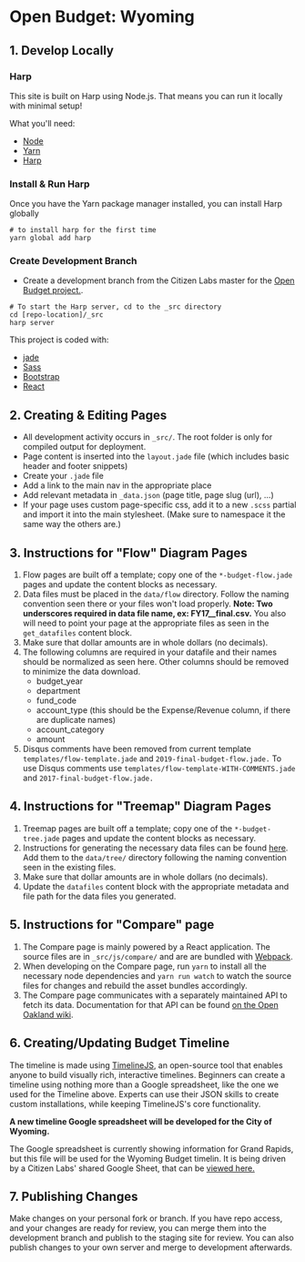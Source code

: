 # Open Budget: Wyoming

## 1. Develop Locally

### Harp

This site is built on Harp using Node.js. That means you can run it locally with minimal setup!

What you'll need:

-  [Node](https://nodejs.org/en/)
-  [Yarn](https://yarnpkg.com/en/)
-  [Harp](http://harpjs.com/)


### Install & Run Harp

Once you have the Yarn package manager installed, you can install Harp globally

```
# to install harp for the first time
yarn global add harp
```

### Create Development Branch
- Create a development branch from the Citizen Labs master for the [Open Budget project.](https://github.com/citizenlabsgr/openbudgetwy).

```
# To start the Harp server, cd to the _src directory
cd [repo-location]/_src
harp server
```

This project is coded with:

- [jade](http://jade-lang.com/)
- [Sass](http://sass-lang.com/)
- [Bootstrap](http://getbootstrap.com/)
- [React](https://facebook.github.io/react/)


## 2. Creating & Editing Pages

- All development activity occurs in `_src/`. The root folder is only for compiled output for deployment.
- Page content is inserted into the `layout.jade` file (which includes basic header and footer snippets)
- Create your `.jade` file
- Add a link to the main nav in the appropriate place
- Add relevant metadata in `_data.json` (page title, page slug (url), ...)
- If your page uses custom page-specific css, add it to a new `.scss` partial and import it into the main stylesheet. (Make sure to namespace it the same way the others are.)

## 3. Instructions for "Flow" Diagram Pages

1. Flow pages are built off a template; copy one of the `*-budget-flow.jade` pages and update the content blocks as necessary.
1. Data files must be placed in the `data/flow` directory. Follow the naming convention seen there or your files won't load properly. **Note: Two underscores required in data file name, ex: FY17__final.csv.** You also will need to point your page at the appropriate files as seen in the `get_datafiles` content block.
1. Make sure that dollar amounts are in whole dollars (no decimals).
1. The following columns are required in your datafile and their names should be normalized as seen here. Other columns should be removed to minimize the data download.
    - budget_year
    - department
    - fund_code
    - account_type (this should be the Expense/Revenue column, if there are duplicate names)
    - account_category
    - amount
1. Disqus comments have been removed from current template `templates/flow-template.jade` and `2019-final-budget-flow.jade.` To use Disqus comments use `templates/flow-template-WITH-COMMENTS.jade` and `2017-final-budget-flow.jade.`

## 4. Instructions for "Treemap" Diagram Pages

1. Treemap pages are built off a template; copy one of the `*-budget-tree.jade` pages and update the content blocks as necessary.
1. Instructions for generating the necessary data files can be found [here](_treemap/README.md). Add them to the `data/tree/` directory following the naming convention seen in the existing files.
1. Make sure that dollar amounts are in whole dollars (no decimals).
1. Update the `datafiles` content block with the appropriate metadata and file path for the data files you generated.

## 5. Instructions for "Compare" page

1. The Compare page is mainly powered by a React application. The source files are in `_src/js/compare/` and are are bundled with [Webpack](https://webpack.js.org/).
1. When developing on the Compare page, run `yarn` to install all the necessary node dependencies and `yarn run watch` to watch the source files for changes and rebuild the asset bundles accordingly.
1. The Compare page communicates with a separately maintained API to fetch its data. Documentation for that API can be found [on the Open Oakland wiki](https://github.com/openoakland/openbudgetoakland/wiki/API-Documentation).

## 6. Creating/Updating Budget Timeline
The timeline is made using [TimelineJS](http://timeline.knightlab.com), an open-source tool that enables anyone to build visually rich, interactive timelines. Beginners can create a timeline using nothing more than a Google spreadsheet, like the one we used for the Timeline above. Experts can use their JSON skills to create custom installations, while keeping TimelineJS's core functionality.

**A new timeline Google spreadsheet will be developed for the City of Wyoming.**

The Google spreadsheet is currently showing information for Grand Rapids, but this file will be used for the Wyoming Budget timelin. It is being driven by a Citizen Labs' shared Google Sheet, that can be [viewed here.](https://docs.google.com/spreadsheets/d/1G0I3Jh6Pfep7g0pM_ds65i5nBl1U61J9HPtBordykSg/edit?usp=sharing)

## 7. Publishing Changes
Make changes on your personal fork or branch. If you have repo access, and your changes are ready for review, you can merge them into the development branch and publish to the staging site for review. You can also publish changes to your own server and merge to development afterwards.
